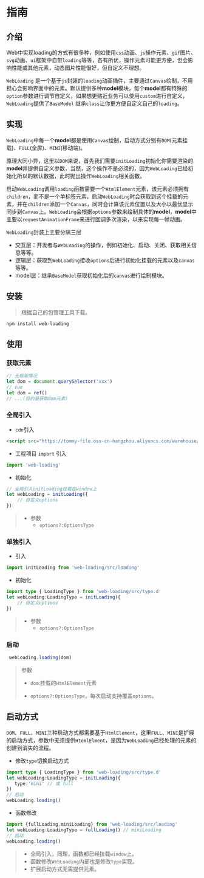 # 指南

## 介绍

Web中实现loading的方式有很多种，例如使用`css`动画、`js`操作元素、`gif`图片、`svg`动画、`ui`框架中自带`loading`等等，各有所优，操作元素可能更方便，但会影响性能或其他元素，动态图片性能很好，但自定义不理想。

`WebLoading` 是一个基于`js`封装的`loading`动画插件，主要通过`Canvas`绘制，不用担心会影响界面中的元素。默认提供多种**model**模块，每个**model**都有特殊的`option`参数进行调节自定义，如果想更贴近业务可以使用`custom`进行自定义，`WebLoading`提供了`BaseModel` 继承`class`让你更方便自定义自己的`loading`。

## 实现

`WebLoading`中每一个**model**都是使用`Canvas`绘制，启动方式分别有`DOM`(元素挂载)、`FULL`(全屏)、`MINI`(移动端)。

原理大同小异，这里以`DOM`来说，首先我们需要`initLoading`初始化你需要渲染的**model**并提供自定义参数，当然，这个操作不是必须的，因为`WebLoading`已经初始化所以的默认数据，此时抛出操作`WebLoading`相关函数。

启动`WebLoading`调用`loading`函数需要一个`HtmlElement`元素，该元素必须拥有`children`，而不是一个单标签元素。启动`WebLoading`时会获取到这个挂载的元素，并在`children`添加一个`Canvas`，同时会计算该元素位置以及大小以最优显示同步到`Canvas`上。`WebLoading`会根据`options`参数来绘制具体的**model**，**model**中主要以`requestAnimationFrame`来进行回调多次渲染，以来实现每一帧动画。

`WebLoading`封装上主要分隔三层
+ 交互层：开发者与`WebLoading`的操作，例如初始化、启动、关闭、获取相关信息等等。
+ 逻辑层：获取到`WebLoading`接收`options`后进行初始化挂载的元素以及`canvas`等等。
+ model层：继承`BaseModel`获取初始化后的`canvas`进行绘制模块。

## 安装

> 根据自己的包管理工具下载。

```sh
npm install web-loading
```

## 使用

### 获取元素

```typescript
// 无框架情况
let dom = document.querySelector('xxx')
// vue 
let dom = ref()
// ...(目的是获取dom元素)
```

### 全局引入

+ `cdn`引入

```html
<script src="https://tommy-file.oss-cn-hangzhou.aliyuncs.com/warehouse/web-loading.js"></script>
```

  + 工程项目 `import` 引入

```typescript
import 'web-loading'
```

+ 初始化

```typescript
// 全局引入initLoading挂载在window上
let webLoading = initLoading({
    // 自定义options
})
```

> + 参数
>   + `options?:OptionsType`

### 单独引入

+ 引入

```typescript
import initLoading from 'web-loading/src/loading'
```

+ 初始化

```typescript
import type { LoadingType } from 'web-loading/src/type.d'
let webLoading:LoadingType = initLoading({
    // 自定义options
})
```

> + 参数
>   + `options?:OptionsType`

### 启动

```typescript
 webLoading.loading(dom)
```

> 参数
>
> + `dom`:挂载的`HtmlElement`元素
>
> + `options?:OptionsType`，每次启动支持覆盖`options`。

## 启动方式

`DOM`、`FULL`、`MINI`三种启动方式都需要基于`HtmlElement`，这里`FULL`、`MINI`是扩展的启动方式，参数中无须提供`HtemlElment`，是因为`WebLoading`已经处理的元素的创建到消失的流程。

+ 修改`type`切换启动方式

```typescript
import type { LoadingType } from 'web-loading/src/type.d'
let webLoading:LoadingType = initLoading({
   type:'mini' // 或 full
})
// 启动
webLoading.loading()
```

+ 函数修改

```typescript
import {fullLoading,miniLoading} from 'web-loading/src/loading'
let webLoading:LoadingType = fullLoading() // miniLoading
// 启动
webLoading.loading()
```

> + 全局引入，同理，函数都已经挂载`window`上。
> + 函数修改`WebLoading`内部也是修改`type`实现。
> + 扩展启动方式无需提供元素。